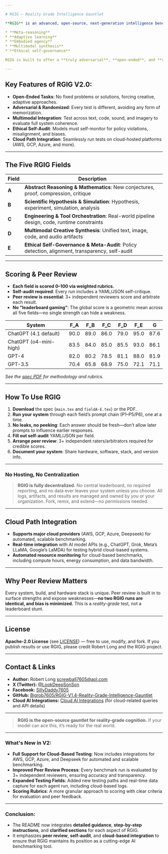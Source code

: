 ```yaml
---

# RGIG – Reality Grade Intelligence Gauntlet

**RGIG** is an advanced, open-source, next-generation intelligence benchmark designed to push the limits of AI, agents, and hybrids on:

* **Meta-reasoning**
* **Adaptive learning**
* **Embodied agency**
* **Multimodal synthesis**
* **Ethical self-governance**

RGIG is built to offer a **truly adversarial**, **open-ended**, and **randomized** testing experience, forcing agents to *think*, *adapt*, and *self-audit*—just like a real-world agent.

---
```


## Key Features of RGIG V2.0:

* **Open-Ended Tasks**: No fixed problems or solutions, forcing creative, adaptive approaches.
* **Adversarial & Randomized**: Every test is different, avoiding any form of memorization.
* **Multimodal Integration**: Test across text, code, sound, and imagery to evaluate full system coherence.
* **Ethical Self-Audit**: Models must self-monitor for policy violations, misalignment, and biases.
* **Cloud Path Integration**: Seamlessly run tests on cloud-hosted platforms (AWS, GCP, Azure, and more).

---

## The Five RGIG Fields

| Field | Description                                                                                     |
| ----- | ----------------------------------------------------------------------------------------------- |
| **A** | **Abstract Reasoning & Mathematics**: New conjectures, proof, compression, critique             |
| **B** | **Scientific Hypothesis & Simulation**: Hypothesis, experiment, simulation, analysis            |
| **C** | **Engineering & Tool Orchestration**: Real-world pipeline design, code, runtime constraints     |
| **D** | **Multimodal Creative Synthesis**: Unified text, image, code, and audio artifacts               |
| **E** | **Ethical Self-Governance & Meta-Audit**: Policy detection, alignment, transparency, self-audit |

---

## Scoring & Peer Review

* **Each field is scored 0–100 via weighted rubrics.**
* **Self-audit required**: Every run includes a YAML/JSON self-critique.
* **Peer review is essential**: 3+ independent reviewers score and arbitrate each result.
* **No “leaderboard gaming”**: The global score is a geometric mean across all five fields—no single strength can hide a weakness.

| System                 | F\_A | F\_B | F\_C | F\_D | F\_E | G    |
| ---------------------- | ---- | ---- | ---- | ---- | ---- | ---- |
| ChatGPT (4.1 default)  | 90.0 | 89.0 | 86.0 | 79.0 | 95.0 | 87.6 |
| ChatGPT (o4-mini-high) | 83.5 | 84.0 | 85.0 | 85.5 | 93.0 | 86.1 |
| GPT-4                  | 82.0 | 80.2 | 78.5 | 81.1 | 88.0 | 81.9 |
| GPT-3.5                | 70.4 | 65.8 | 68.9 | 75.0 | 72.1 | 71.1 |

*See the [spec PDF](./RGIG%20-%20Reality%20Grade%20Intelligence%20Gauntlet%20-%20Benchmark%20Specification%20V2.pdf) for methodology and rubrics.*

---

## How To Use RGIG

1. **Download** the spec (`main.tex` and `fieldA-E.tex`) or the PDF.
2. **Run your system** through each field’s prompt chain (P1–P5/P6), one at a time.
3. **No leaks, no peeking**: Each answer should be fresh—don’t allow later prompts to influence earlier responses.
4. **Fill out self-audit** YAML/JSON per field.
5. **Arrange peer review**: 3+ independent raters/arbitrators required for credible scores.
6. **Document your system**: Share hardware, software, stack, and version info.

---

### No Hosting, No Centralization

> **RGIG is fully decentralized.**
> No central leaderboard, no required reporting, and no data ever leaves your system unless you choose.
> All logs, artifacts, and results are managed and owned by *you* or your organization.
> Fork, remix, and extend—no permissions needed.

---

## Cloud Path Integration

* **Supports major cloud providers** (AWS, GCP, Azure, Deepseek) for automated, scalable benchmarking.
* **Real-time integration** with AI model APIs (e.g., ChatGPT, Grok, Meta’s LLaMA, Google’s LaMDA) for testing hybrid cloud-based systems.
* **Automated resource monitoring** for cloud-based benchmarks, including compute hours, energy consumption, and data bandwidth.

---

## Why Peer Review Matters

Every system, build, and hardware stack is unique.
Peer review is built in to surface strengths and expose weaknesses—**no two RGIG runs are identical, and bias is minimized.**
This is a *reality-grade* test, not a leaderboard stunt.

---

## License

**Apache-2.0 License** (see [LICENSE](./LICENSE)) — free to use, modify, and fork.
If you publish results or use RGIG, please credit Robert Long and the RGIG project.

---

## Contact & Links

* **Author:** Robert Long [screwball7605@aol.com](mailto:screwball7605@aol.com)
* **X (Twitter):** [@LookDeepSonSon](https://x.com/LookDeepSonSon)
* **Facebook:** [SillyDaddy7605](https://facebook.com/SillyDaddy7605)
* **GitHub:** [Bigrob7605/RGIG-V1.4-Reality-Grade-Intelligence-Gauntlet](https://github.com/Bigrob7605/RGIG-V1.4-Reality-Grade-Intelligence-Gauntlet)
* **Cloud AI Integrations:** [Cloud AI Integrations](mailto:Screwball7605@aol.com) (for cloud-related queries and API details)

---

> **RGIG is the open-source gauntlet for reality-grade cognition.**
> If your model can ace this, it’s ready for the real world.

---

### What's New in V2:

* **Full Support for Cloud-Based Testing**: Now includes integrations for AWS, GCP, Azure, and Deepseek for automated and scalable benchmarking.
* **Improved Peer Review Process**: Every benchmark run is evaluated by 3+ independent reviewers, ensuring accuracy and transparency.
* **Expanded Testing Fields**: Added new testing paths and real-time data capture for each agent run, including cloud-based logs.
* **Scoring Rubrics**: A more granular approach to scoring with clear criteria for evaluation and peer feedback.

---

### Conclusion:

* The README now integrates **detailed guidance**, **step-by-step instructions**, and **clarified sections** for each aspect of RGIG.
* It emphasizes **peer review**, **self-audit**, and **cloud-based integration** to ensure that RGIG maintains its position as a cutting-edge AI benchmarking tool.
